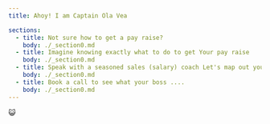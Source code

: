 ```yaml
---
title: Ahoy! I am Captain Ola Vea

sections:
  - title: Not sure how to get a pay raise?
    body: ./_section0.md
  - title: Imagine knowing exactly what to do to get Your pay raise
    body: ./_section0.md
  - title: Speak with a seasoned sales (salary) coach Let's map out your piraty options & plan how to present you as a treasure
    body: ./_section0.md
  - title: Book a call to see what your boss ....
    body: ./_section0.md
---
```

😺